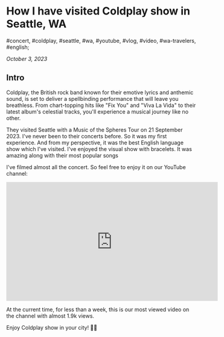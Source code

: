 # How I have visited Coldplay show in Seattle, WA

#concert, #coldplay, #seattle, #wa, #youtube, #vlog, #video, #wa-travelers, #english;

_October 3, 2023_

## Intro

Coldplay, the British rock band known for their emotive lyrics and anthemic sound, is set to deliver a spellbinding performance that will leave you breathless. From chart-topping hits like "Fix You" and "Viva La Vida" to their latest album's celestial tracks, you'll experience a musical journey like no other.

They visited Seattle with a Music of the Spheres Tour on 21 September 2023.
I've never been to their concerts before. So it was my first experience. And from my perspective, it was the best English language show which I've visited. I've enjoyed the visual show with bracelets. It was amazing along with their most popular songs

I've filmed almost all the concert. So feel free to enjoy it on our YouTube channel:

<iframe width="560" height="315" src="https://www.youtube.com/embed/FkZCItyu7fU?si=dgTZOOosJZW3HTbf" title="YouTube video player" frameborder="0" allow="accelerometer; autoplay; clipboard-write; encrypted-media; gyroscope; picture-in-picture; web-share" allowfullscreen></iframe>

At the current time, for less than a week, this is our most viewed video on the channel with almost 1.9k views.

Enjoy Coldplay show in your city! ✌🏼